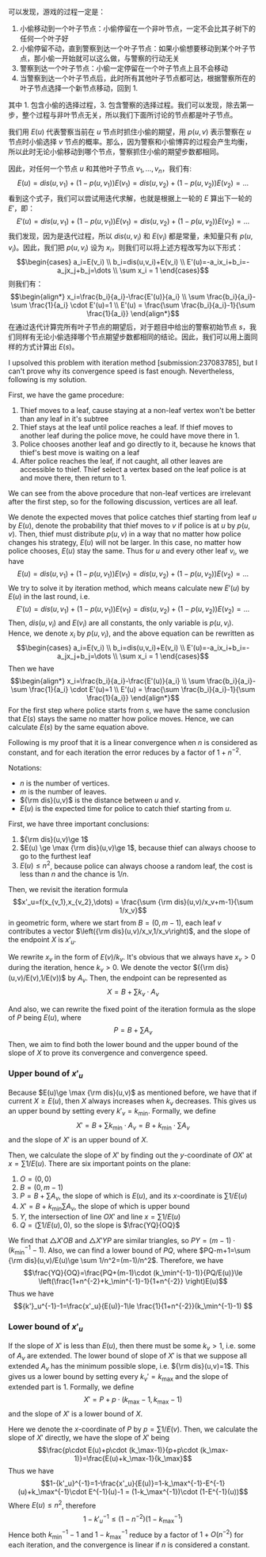 
可以发现，游戏的过程一定是：
1. 小偷移动到一个叶子节点：小偷停留在一个非叶节点，一定不会比其子树下的任何一个叶子好
2. 小偷停留不动，直到警察到达一个叶子节点：如果小偷想要移动到某个叶子节点，那小偷一开始就可以这么做，与警察的行动无关
3. 警察到达一个叶子节点：小偷一定停留在一个叶子节点上且不会移动
4. 当警察到达一个叶子节点后，此时所有其他叶子节点都可达，根据警察所在的叶子节点选择一个新节点移动，回到 1.

其中 1. 包含小偷的选择过程，3. 包含警察的选择过程。我们可以发现，除去第一步，整个过程与非叶节点无关，所以我们下面所讨论的节点都是叶子节点。

我们用 $E(u)$ 代表警察当前在 $u$ 节点时抓住小偷的期望，用 $p(u,v)$ 表示警察在 $u$ 节点时小偷选择 $v$ 节点的概率。那么，因为警察和小偷博弈的过程会产生均衡，所以此时无论小偷移动到哪个节点，警察抓住小偷的期望步数都相同。

因此，对任何一个节点 $u$ 和其他叶子节点 $v_1,\dots,v_n$，我们有:
$$ E(u)=dis(u,v_1)+(1-p(u,v_1))E(v_1)=dis(u,v_2)+(1-p(u,v_2))E(v_2) = \dots$$
看到这个式子，我们可以尝试用迭代求解，也就是根据上一轮的 $E$ 算出下一轮的 $E'$，即：
$$ E'(u)=dis(u,v_1)+(1-p(u,v_1))E(v_1)=dis(u,v_2)+(1-p(u,v_2))E(v_2) = \dots$$
我们发现，因为是迭代过程，所以 $dis(u,v_i)$ 和 $E(v_i)$ 都是常量，未知量只有 $p(u,v_i)$。因此，我们把 $p(u,v_i)$ 设为 $x_i$，则我们可以将上述方程改写为以下形式：$$\begin{cases}
a_i=E(v_i) \\
b_i=dis(u,v_i)+E(v_i) \\
E'(u)=-a_ix_i+b_i=-a_jx_j+b_j=\dots \\
\sum x_i = 1
\end{cases}$$
则我们有：$$\begin{align*}
x_i=\frac{b_i}{a_i}-\frac{E'(u)}{a_i} \\
\sum \frac{b_i}{a_i}- \sum \frac{1}{a_i} \cdot E'(u)=1 \\
E'(u) = \frac{\sum \frac{b_i}{a_i}-1}{\sum \frac{1}{a_i}}
\end{align*}$$
在通过迭代计算完所有叶子节点的期望后，对于题目中给出的警察初始节点 $s$，我们同样有无论小偷选择哪个节点期望步数都相同的结论。因此，我们可以用上面同样的方式计算出 $E(s)$。

I upsolved this problem with iteration method [submission:237083785], but I can't prove why its convergence speed is fast enough. Nevertheless, following is my solution.

First, we have the game procedure:

1. Thief moves to a leaf, cause staying at a non-leaf vertex won't be better than any leaf in it's subtree
2. Thief stays at the leaf until police reaches a leaf. If thief moves to another leaf during the police move, he could have move there in 1.
3. Police chooses another leaf and go directly to it, because he knows that thief's best move is waiting on a leaf
4. After police reaches the leaf, if not caught, all other leaves are accessible to thief. Thief select a vertex based on the leaf police is at and move there, then return to 1.

We can see from the above procedure that non-leaf vertices are irrelevant after the first step, so for the following discussion, vertices are all leaf.

We denote the expected moves that police catches thief starting from leaf $u$ by $E(u)$, denote the probability that thief moves to $v$ if police is at $u$ by $p(u,v)$. Then, thief must distribute $p(u,v)$ in a way that no matter how police changes his strategy, $E(u)$ will not be larger. In this case, no matter how police chooses, $E(u)$ stay the same. Thus for $u$ and every other leaf $v_i$, we have
$$E(u)=dis(u,v_1)+(1-p(u,v_1))E(v_1)=dis(u,v_2)+(1-p(u,v_2))E(v_2) = \dots$$
We try to solve it by iteration method, which means calculate new $E'(u)$ by $E(u)$ in the last round, i.e.
$$E'(u)=dis(u,v_1)+(1-p(u,v_1))E(v_1)=dis(u,v_2)+(1-p(u,v_2))E(v_2) = \dots$$
Then, $dis(u,v_i)$ and $E(v_i)$ are all constants, the only variable is $p(u,v_i)$. Hence, we denote $x_i$ by $p(u,v_i)$, and the above equation can be rewritten as
$$\begin{cases}
a_i=E(v_i) \\
b_i=dis(u,v_i)+E(v_i) \\
E'(u)=-a_ix_i+b_i=-a_jx_j+b_j=\dots \\
\sum x_i = 1
\end{cases}$$
Then we have
$$\begin{align*}
x_i=\frac{b_i}{a_i}-\frac{E'(u)}{a_i} \\
\sum \frac{b_i}{a_i}- \sum \frac{1}{a_i} \cdot E'(u)=1 \\
E'(u) = \frac{\sum \frac{b_i}{a_i}-1}{\sum \frac{1}{a_i}} 
\end{align*}$$
For the first step where police starts from $s$, we have the same conclusion that $E(s)$ stays the same no matter how police moves. Hence, we can calculate $E(s)$ by the same equation above.



Following is my proof that it is a linear convergence when $n$ is considered as constant, and for each iteration the error reduces by a factor of $1+n^{-2}$.

Notations:
- $n$ is the number of vertices.
- $m$ is the number of leaves.
- ${\rm dis}(u,v)$ is the distance between $u$ and $v$.
- $E(u)$ is the expected time for police to catch thief starting from $u$.

First, we have three important conclusions:
1. ${\rm dis}(u,v)\ge 1$
2. $E(u) \ge \max {\rm dis}(u,v)\ge 1$, because thief can always choose to go to the furthest leaf
3. $E(u)\le n^2$, because police can always choose a random leaf, the cost is less than $n$ and the chance is $1/n$.

Then, we revisit the iteration formula
$$x'_u=f(x_{v_1},x_{v_2},\dots) = \frac{\sum {\rm dis}(u,v)/x_v+m-1}{\sum 1/x_v}$$
in geometric form, where we start from $B=(0,m-1)$, each leaf $v$ contributes a vector $\left({\rm dis}(u,v)/x_v,1/x_v\right)$, and the slope of the endpoint $X$ is $x'_u$.

We rewrite $x_v$ in the form of $E(v)/k_v$. It's obvious that we always have $x_v>0$ during the iteration, hence $k_v>0$. We denote the vector $({\rm dis}(u,v)/E(v),1/E(v))$ by $A_v$. Then, the endpoint can be represented as
$$X=B + \sum k_v\cdot A_v$$

And also, we can rewrite the fixed point of the iteration formula as the slope of $P$ being $E(u)$, where
$$P=B+\sum A_v$$
Then, we aim to find both the lower bound and the upper bound of the slope of $X$ to prove its convergence and convergence speed.
### Upper bound of $x'_u$
Because $E(u)\ge \max {\rm dis}(u,v)$ as mentioned before, we have that if current $X\ge E(u)$, then $X$ always increases when $k_v$ decreases. This gives us an upper bound by setting every $k'_v=k_\min$. Formally, we define
$$ X'=B+\sum k_\min\cdot A_v = B+ k_\min\cdot\sum A_v$$
and the slope of $X'$ is an upper bound of $X$.

Then, we calculate the slope of $X'$ by finding out the $y$-coordinate of $OX'$ at $x=\sum 1/E(u)$. There are six important points on the plane:
1. $O=(0,0)$
2. $B=(0,m-1)$
3. $P=B+\sum A_v$, the slope of which is $E(u)$, and its $x$-coordinate is $\sum 1/E(u)$
4. $X'=B+k_\min \sum A_v$, the slope of which is upper bound
5. $Y$, the intersection of line $OX'$ and line $x=\sum 1/E(u)$
6. $Q=\left(\sum 1/E(u),0\right)$, so the slope is $\frac{YQ}{OQ}$

We find that $\triangle X'OB$ and $\triangle X'YP$ are similar triangles, so $PY=(m-1)\cdot (k_\min^{-1}-1)$. Also, we can find a lower bound of $PQ$, where $PQ-m+1=\sum {\rm dis}(u,v)/E(u)\ge \sum 1/n^2=(m-1)/n^2$. Therefore, we have
$$\frac{YQ}{OQ}=\frac{PQ+(m-1)\cdot (k_\min^{-1}-1)}{PQ/E(u)}\le \left(\frac{1+n^{-2}+k_\min^{-1}-1}{1+n^{-2}} \right)E(u)$$
Thus we have $${k'}_u^{-1}-1=\frac{x'_u}{E(u)}-1\le \frac{1}{1+n^{-2}}(k_\min^{-1}-1) $$
### Lower bound of $x'_u$
If the slope of $X'$ is less than $E(u)$, then there must be some $k_v>1$, i.e. some of $A_v$ are extended. The lower bound of slope of $X'$ is that we suppose all extended $A_v$ has the minimum possible slope, i.e. ${\rm dis}(u,v)=1$. This gives us a lower bound by setting every $k_v'=k_\max$ and the slope of extended part is $1$. Formally, we define
$$ X'=P+p\cdot (k_\max-1,k_\max-1)$$
and the slope of $X'$ is a lower bound of $X$.

Here we denote the $x$-coordinate of $P$ by $p=\sum 1/E(v)$. Then, we calculate the slope of $X'$ directly, we have the slope of $X'$ being
$$\frac{p\cdot E(u)+p\cdot (k_\max-1)}{p+p\cdot (k_\max-1)}=\frac{E(u)+k_\max-1}{k_\max}$$
Thus we have
$$1-{k'_u}^{-1}=1-\frac{x'_u}{E(u)}=1-k_\max^{-1}-E^{-1}(u)+k_\max^{-1}\cdot E^{-1}(u)-1 = (1-k_\max^{-1})\cdot (1-E^{-1}(u))$$
Where $E(u)\le n^2$, therefore
$$1-{k'_u}^{-1}\le \left(1-n^{-2}\right)(1-k_\max^{-1})$$
Hence both $k_\min^{-1}-1$ and $1-k_\max^{-1}$ reduce by a factor of $1+O\left(n^{-2}\right)$ for each iteration, and the convergence is linear if $n$ is considered a constant.